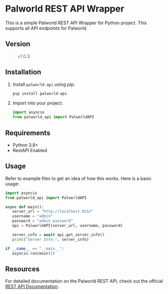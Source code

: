# Palworld REST API Wrapper
 This is a simple Palworld REST API Wrapper for Python project. This supports all API endpoints for Palworld.

## Version
> v1.0.3

## Installation
1. Install `palworld-api` using pip:
   ```bash
   pip install palworld-api
   ```
2. Import into your project.
   ```python
   import asyncio
   from palworld_api import PalworldAPI
   ```

## Requirements
- Python 3.8+
- RestAPI Enabled

## Usage
 Refer to example files to get an idea of how this works. Here is a basic usage:
 ```python
import asyncio
from palworld_api import PalworldAPI

async def main():
    server_url = "http://localhost:8212"
    username = "admin"
    password = "admin password"
    api = PalworldAPI(server_url, username, password)

    server_info = await api.get_server_info()
    print("Server Info:", server_info)

if __name__ == "__main__":
    asyncio.run(main())
```

## Resources
 For detailed documentation on the Palworld REST API, check out the official [REST API Documentation](https://tech.palworldgame.com/api/rest-api/palwold-rest-api/).
